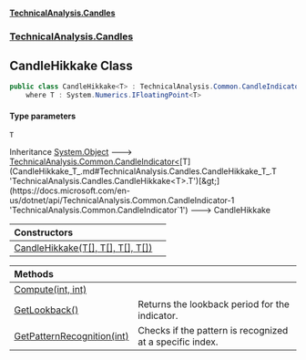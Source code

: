 #### [TechnicalAnalysis.Candles](TechnicalAnalysis.Candles.md 'TechnicalAnalysis.Candles')
### [TechnicalAnalysis.Candles](TechnicalAnalysis.Candles.md#TechnicalAnalysis.Candles 'TechnicalAnalysis.Candles')

## CandleHikkake<T> Class

```csharp
public class CandleHikkake<T> : TechnicalAnalysis.Common.CandleIndicator<T>
    where T : System.Numerics.IFloatingPoint<T>
```
#### Type parameters

<a name='TechnicalAnalysis.Candles.CandleHikkake_T_.T'></a>

`T`

Inheritance [System.Object](https://docs.microsoft.com/en-us/dotnet/api/System.Object 'System.Object') &#129106; [TechnicalAnalysis.Common.CandleIndicator&lt;](https://docs.microsoft.com/en-us/dotnet/api/TechnicalAnalysis.Common.CandleIndicator-1 'TechnicalAnalysis.Common.CandleIndicator`1')[T](CandleHikkake_T_.md#TechnicalAnalysis.Candles.CandleHikkake_T_.T 'TechnicalAnalysis.Candles.CandleHikkake<T>.T')[&gt;](https://docs.microsoft.com/en-us/dotnet/api/TechnicalAnalysis.Common.CandleIndicator-1 'TechnicalAnalysis.Common.CandleIndicator`1') &#129106; CandleHikkake<T>

| Constructors | |
| :--- | :--- |
| [CandleHikkake(T[], T[], T[], T[])](CandleHikkake_T_.CandleHikkake(T[],T[],T[],T[]).md 'TechnicalAnalysis.Candles.CandleHikkake<T>.CandleHikkake(T[], T[], T[], T[])') | |

| Methods | |
| :--- | :--- |
| [Compute(int, int)](CandleHikkake_T_.Compute(int,int).md 'TechnicalAnalysis.Candles.CandleHikkake<T>.Compute(int, int)') | |
| [GetLookback()](CandleHikkake_T_.GetLookback().md 'TechnicalAnalysis.Candles.CandleHikkake<T>.GetLookback()') | Returns the lookback period for the indicator. |
| [GetPatternRecognition(int)](CandleHikkake_T_.GetPatternRecognition(int).md 'TechnicalAnalysis.Candles.CandleHikkake<T>.GetPatternRecognition(int)') | Checks if the pattern is recognized at a specific index. |
